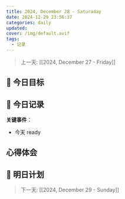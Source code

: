 ```yaml
---
title: 2024, December 28 - Saturaday
date: 2024-12-29 23:56:37
categories: daily
updated: 
cover: /img/default.avif
tags:
  - 记录
---
```


> 上一天: [[2024, December 27 - Friday]]
## 🌟 今日目标 



## 📝 今日记录

**关键事件**：
- 今天 ready

心得体会
- 

## 🔮 明日计划


> 下一天:  [[2024, December 29 - Sunday]]